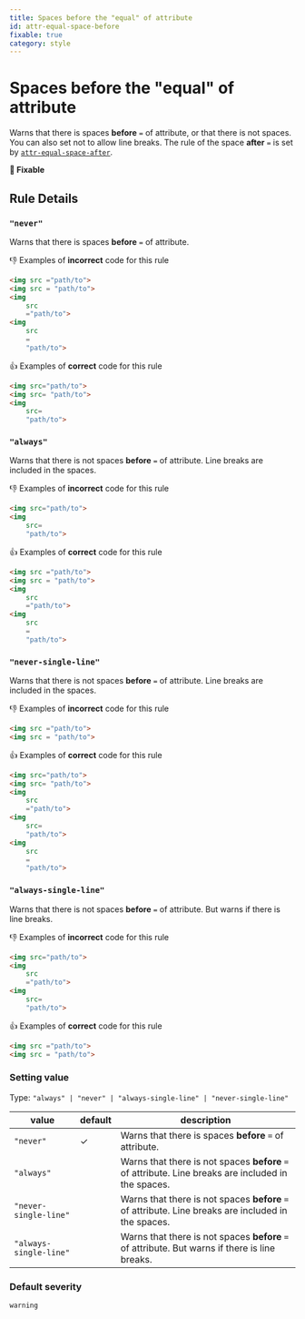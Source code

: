 ```yaml
---
title: Spaces before the "equal" of attribute
id: attr-equal-space-before
fixable: true
category: style
---
```


# Spaces before the "equal" of attribute

Warns that there is spaces **before** `=` of attribute, or that there is not spaces. You can also set not to allow line breaks. The rule of the space **after** `=` is set by [`attr-equal-space-after`](../markuplint-rule-attr-equal-space-after).

**🔧 Fixable**

## Rule Details

### `"never"`

Warns that there is spaces **before** `=` of attribute.

👎 Examples of **incorrect** code for this rule

<!-- prettier-ignore-start -->
```html
<img src ="path/to">
<img src = "path/to">
<img
	src
	="path/to">
<img
	src
	=
	"path/to">
```
<!-- prettier-ignore-end -->

👍 Examples of **correct** code for this rule

<!-- prettier-ignore-start -->
```html
<img src="path/to">
<img src= "path/to">
<img
	src=
	"path/to">
```
<!-- prettier-ignore-end -->

### `"always"`

Warns that there is not spaces **before** `=` of attribute. Line breaks are included in the spaces.

👎 Examples of **incorrect** code for this rule

<!-- prettier-ignore-start -->
```html
<img src="path/to">
<img
	src=
	"path/to">
```
<!-- prettier-ignore-end -->

👍 Examples of **correct** code for this rule

<!-- prettier-ignore-start -->
```html
<img src ="path/to">
<img src = "path/to">
<img
	src
	="path/to">
<img
	src
	=
	"path/to">
```
<!-- prettier-ignore-end -->

### `"never-single-line"`

Warns that there is not spaces **before** `=` of attribute. Line breaks are included in the spaces.

👎 Examples of **incorrect** code for this rule

<!-- prettier-ignore-start -->
```html
<img src ="path/to">
<img src = "path/to">
```
<!-- prettier-ignore-end -->

👍 Examples of **correct** code for this rule

<!-- prettier-ignore-start -->
```html
<img src="path/to">
<img src= "path/to">
<img
	src
	="path/to">
<img
	src=
	"path/to">
<img
	src
	=
	"path/to">
```
<!-- prettier-ignore-end -->

### `"always-single-line"`

Warns that there is not spaces **before** `=` of attribute. But warns if there is line breaks.

👎 Examples of **incorrect** code for this rule

<!-- prettier-ignore-start -->
```html
<img src="path/to">
<img
	src
	="path/to">
<img
	src=
	"path/to">
```
<!-- prettier-ignore-end -->

👍 Examples of **correct** code for this rule

<!-- prettier-ignore-start -->
```html
<img src ="path/to">
<img src = "path/to">
```
<!-- prettier-ignore-end -->

### Setting value

Type: `"always" | "never" | "always-single-line" | "never-single-line"`

| value                  | default | description                                                                                         |
| ---------------------- | ------- | --------------------------------------------------------------------------------------------------- |
| `"never"`              | ✓       | Warns that there is spaces **before** `=` of attribute.                                             |
| `"always"`             |         | Warns that there is not spaces **before** `=` of attribute. Line breaks are included in the spaces. |
| `"never-single-line"`  |         | Warns that there is not spaces **before** `=` of attribute. Line breaks are included in the spaces. |
| `"always-single-line"` |         | Warns that there is not spaces **before** `=` of attribute. But warns if there is line breaks.      |

### Default severity

`warning`

